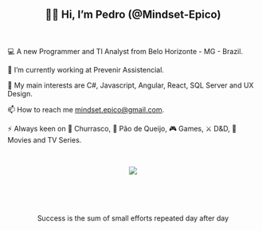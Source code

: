 ## <p align=center>👋🏻 Hi, I’m Pedro (@Mindset-Epico)</p>

<br>

💻 A new Programmer and TI Analyst from Belo Horizonte - MG - Brazil.

🔭 I’m currently working at Prevenir Assistencial.

💬 My main interests are C#, Javascript, Angular, React, SQL Server and UX Design.

📫 How to reach me mindset.epico@gmail.com.

⚡ Always keen on 🍖 Churrasco, 🧀 Pão de Queijo, 🎮 Games, ⚔️ D&D, 🍿 Movies and TV Series.

<br>

<p align="center">
  <a href="https://skillicons.dev">
    <img src="https://skillicons.dev/icons?i=cs,dotnet,js,ts,html,css,angular,react,sqlite,figma" />
  </a>
</p>
<br>
<br>
<br>
<p align="center">
Success is the sum of small efforts repeated day after day
</p>

